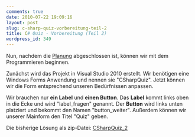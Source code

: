 ```yaml
---
comments: true
date: 2010-07-22 19:09:16
layout: post
slug: c-sharp-quiz-vorbereitung-teil-2
title: C# Quiz - Vorbereitung (Teil 2)
wordpress_id: 349
---
```


Nun, nachdem die [Planung](http://blog.phansch.de/2010/07/c-sharp-quiz-planung-teil-1/) abgeschlossen ist, können wir mit dem Programmieren beginnen.

<!--[![Erstellung des Projektes](http://wpimages.phansch.de/2010/06/csharp_quiz1-300x207.png)](http://wpimages.phansch.de/2010/06/csharp_quiz1.png)-->

Zunächst wird das Projekt in Visual Studio 2010 erstellt. Wir benötigen eine Windows Forms Anwendung und nennen sie "CSharpQuiz". Jetzt können wir die Form entsprechend unseren Bedürfnissen anpassen.

<!--[![Die Quizform](http://wpimages.phansch.de/2010/06/csharp_quiz2-256x300.png)](http://wpimages.phansch.de/2010/06/csharp_quiz2.png)-->

Wir brauchen nur **ein Label** und **einen Button**. Das **Label** kommt links oben in die Ecke und wird "label_fragen" genannt.
Der **Button** wird links unten platziert und bekommt den Namen "button_weiter". Außerdem können wir unserer Mainform den Titel "Quiz" geben.

Die bisherige Lösung als zip-Datei: [CSharpQuiz_2](http://wpimages.phansch.de/2010/06/CSharpQuiz_2.zip)
